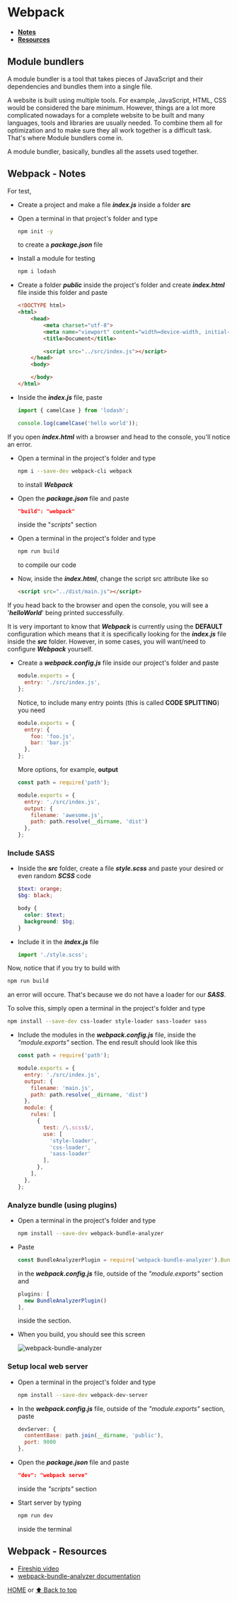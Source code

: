 # Webpack

- [**Notes**](#webpack---notes)
- [**Resources**](#webpack---resources)

## Module bundlers

A module bundler is a tool that takes pieces of JavaScript and their dependencies and bundles them into a single file.

A website is built using multiple tools.
For example, JavaScript, HTML, CSS would be considered the bare minimum.
However, things are a lot more complicated nowadays for a complete website to be built and many languages, tools and libraries are usually needed. To combine them all for optimization and to make sure they all work together is a difficult task. That's where Module bundlers come in.

A module bundler, basically, bundles all the assets used together.

## Webpack - Notes

For test,

- Create a project and make a file ***index.js*** inside a folder ***src***
- Open a terminal in that project's folder and type

  ```bash
  npm init -y
  ```

  to create a ***package.json*** file
- Install a module for testing

  ```bash
  npm i lodash
  ```

- Create a folder ***public*** inside the project's folder and create ***index.html*** file inside this folder and paste

  ```html
  <!DOCTYPE html>
  <html>
      <head>
          <meta charset="utf-8">
          <meta name="viewport" content="width=device-width, initial-scale=1.0">
          <title>Document</title>

          <script src="../src/index.js"></script>
      </head>
      <body>

      </body>
  </html>
  ```

- Inside the ***index.js*** file, paste

  ```javascript
  import { camelCase } from 'lodash';

  console.log(camelCase('hello world'));
  ```

If you open ***index.html*** with a browser and head to the console, you'll notice an error.

- Open a terminal in the project's folder and type

  ```bash
  npm i --save-dev webpack-cli webpack
  ```

  to install ***Webpack***
- Open the ***package.json*** file and paste

  ```json
  "build": "webpack"
  ```

  inside the "*scripts*" section
- Open a terminal in the project's folder and type

  ```bash
  npm run build
  ```

  to compile our code
- Now, inside the ***index.html***, change the script src attribute like so

  ```html
  <script src="../dist/main.js"></script>
  ```

If you head back to the browser and open the console, you will see a '***helloWorld***' being printed successfully.

It is very important to know that ***Webpack*** is currently using the **DEFAULT** configuration which means that it is specifically looking for the ***index.js*** file inside the ***src*** folder. However, in some cases, you will want/need to configure ***Webpack*** yourself.

- Create a ***webpack.config.js*** file inside our project's folder and paste

  ```javascript
  module.exports = {
    entry: './src/index.js',
  };
  ```

  Notice, to include many entry points (this is called **CODE SPLITTING**) you need

  ```javascript
  module.exports = {
    entry: {
      foo: 'foo.js',
      bar: 'bar.js'
    },
  };
  ```

  More options, for example, **output**

  ```javascript
  const path = require('path');

  module.exports = {
    entry: './src/index.js',
    output: {
      filename: 'awesome.js',
      path: path.resolve(__dirname, 'dist')
    },
  };
  ```

### Include SASS

- Inside the ***src*** folder, create a file ***style.scss*** and paste your desired or even random ***SCSS*** code

  ```scss
  $text: orange;
  $bg: black;

  body {
    color: $text;
    background: $bg;
  }
  ```

- Include it in the ***index.js*** file

  ```javascript
  import './style.scss';
  ```

Now, notice that if you try to build with

```bash
npm run build
```

an error will occure. That's because we do not have a loader for our ***SASS***.

To solve this, simply open a terminal in the project's folder and type

```bash
npm install --save-dev css-loader style-loader sass-loader sass
```

- Include the modules in the ***webpack.config.js*** file, inside the *"module.exports"* section. The end result should look like this

  ```javascript
  const path = require('path');

  module.exports = {
    entry: './src/index.js',
    output: {
      filename: 'main.js',
      path: path.resolve(__dirname, 'dist')
    },
    module: {
      rules: [
        {
          test: /\.scss$/,
          use: [
            'style-loader',
            'css-loader',
            'sass-loader'
          ],
        },
      ],
    },
  };
  ```

### Analyze bundle (using plugins)

- Open a terminal in the project's folder and type

  ```bash
  npm install --save-dev webpack-bundle-analyzer
  ```

- Paste

  ```javascript
  const BundleAnalyzerPlugin = require('webpack-bundle-analyzer').BundleAnalyzerPlugin;
  ```

  in the ***webpack.config.js*** file, outside of the *"module.exports"* section and

  ```javascript
  plugins: [
    new BundleAnalyzerPlugin()
  ],
  ```

  inside the section.
- When you build, you should see this screen

  ![webpack-bundle-analyzer](/Images/webpack-bundle-analyzer.png)

### Setup local web server

- Open a terminal in the project's folder and type

  ```bash
  npm install --save-dev webpack-dev-server
  ```

- In the ***webpack.config.js*** file, outside of the *"module.exports"* section, paste

  ```javascript
  devServer: {
    contentBase: path.join(__dirname, 'public'),
    port: 9000
  },
  ```

- Open the ***package.json*** file and paste

  ```json
  "dev": "webpack serve"
  ```

  inside the *"scripts"* section
- Start server by typing

  ```bash
  npm run dev
  ```

  inside the terminal

## Webpack - Resources

- [Fireship video](https://youtu.be/5IG4UmULyoA)
- [webpack-bundle-analyzer documentation](https://www.npmjs.com/package/webpack-bundle-analyzer)

[HOME](https://github.com/Stratis-Dermanoutsos/Full-Stack-Notes#full-stack-notes) or [⬆ Back to top](#webpack)
